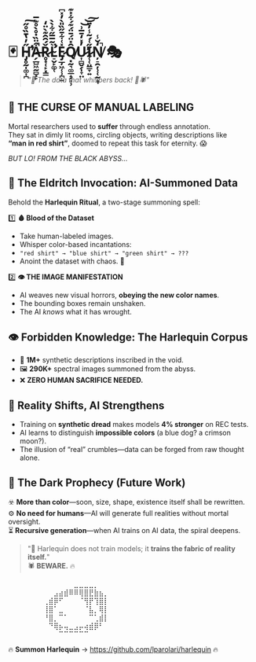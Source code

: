 # 🃏 H̴̡̛̥̰̩͚͎̪̋̓̔̄̏̊̋̕͠A̶̗̲̺͖̰̻͓̙͒̈̏̇̊̀̊͊̅̚Ř̷̥͙̜̙͓̳́̑̑͊̀̈̒L̴̛̠̬̙͚̜͛͂̅̅̋͋̀̀͘E̷̡̲̦͖̜̹̪͍̽͑͋̄̋̏̎̀̓̽͆Q̸͓̰͉͚̲̝̗̘̹̑̽̈́̄̈́͊́͋̽͊U̷͎̻̬̗̩̞̤̓̽̒̄̅͗̕͝͝I̷̜̜̤̳̞͍̋͑́̃̾̓̈̄͠N̸̦̠̯̦̹̜̰̝̞̒̆̾̚ 🎭

> *"🔮 The data that whispers back! 📜🕷️"*

## 🖤 THE CURSE OF MANUAL LABELING  
Mortal researchers used to **suffer** through endless annotation.  
They sat in dimly lit rooms, circling objects, writing descriptions like  
**“man in red shirt”**, doomed to repeat this task for eternity. 😱  

*BUT LO! FROM THE BLACK ABYSS...*  

## 🌈 The Eldritch Invocation: AI-Summoned Data  
Behold the **Harlequin Ritual**, a two-stage summoning spell:  

1️⃣ **🩸 Blood of the Dataset**  
   - Take human-labeled images.  
   - Whisper color-based incantations:  
   - `"red shirt" → "blue shirt" → "green shirt" → ???`  
   - Anoint the dataset with chaos. 🎨  

2️⃣ **👁️ THE IMAGE MANIFESTATION**  
   - AI weaves new visual horrors, **obeying the new color names**.  
   - The bounding boxes remain unshaken.  
   - The AI *knows* what it has wrought.  

## 👁️ Forbidden Knowledge: The Harlequin Corpus  
- 📖 **1M+** synthetic descriptions inscribed in the void.  
- 🖼️ **290K+** spectral images summoned from the abyss.  
- ❌ **ZERO HUMAN SACRIFICE NEEDED.**  

## 🎲 Reality Shifts, AI Strengthens  
- Training on **synthetic dread** makes models **4% stronger** on REC tests.  
- AI learns to distinguish **impossible colors** (a blue dog? a crimson moon?).  
- The illusion of “real” crumbles—data can be forged from raw thought alone.  

## 📜 The Dark Prophecy (Future Work)  
☣️ **More than color**—soon, size, shape, existence itself shall be rewritten.  
⚙️ **No need for humans**—AI will generate full realities without mortal oversight.  
⏳ **Recursive generation**—when AI trains on AI data, the spiral deepens.  

> "📜 Harlequin does not train models; it **trains the fabric of reality itself.**"  
> 🕷️ **BEWARE.** 🔥  

⠀⠀⠀⠀⠀⠀⠀⠀⠀⠀⠀⠀⠀⣀⣀⣀⣀⡀⠀⠀⠀⠀⠀⠀⠀⠀⠀
⠀⠀⠀⠀⠀⠀⠀⠀⠀⣠⣴⣾⠿⠿⢿⣿⣟⣷⣦⡀⠀⠀⠀⠀⠀⠀⠀
⠀⠀⠀⠀⠀⠀⠀⢀⣾⡿⠋⠀⠀⠀⠈⢻⡟⢹⣿⡇⠀⠀⠀⠀⠀⠀
⠀⠀⠀⠀⠀⠀⠀⢸⣿⠁⣀⠀⠀⠀⠀⠈⣧⡀⢿⡇⠀⠀⠀⠀⠀⠀
⠀⠀⠀⠀⠀⠀⠀⠘⣿⡀⠉⠁⠀⠀⠀⠀⠉⢁⣾⡇⠀⠀⠀⠀⠀⠀
⠀⠀⠀⠀⠀⠀⠀⠀⠙⢿⡦⢤⣀⣠⡤⢴⣾⡿⠃⠀⠀⠀⠀⠀⠀⠀
⠀⠀⠀⠀⠀⠀⠀⠀⠀⠀⠉⠉⠉⠉⠉⠉⠀⠀⠀⠀⠀⠀⠀⠀⠀⠀

🔥 **Summon Harlequin** → https://github.com/lparolari/harlequin 🔥